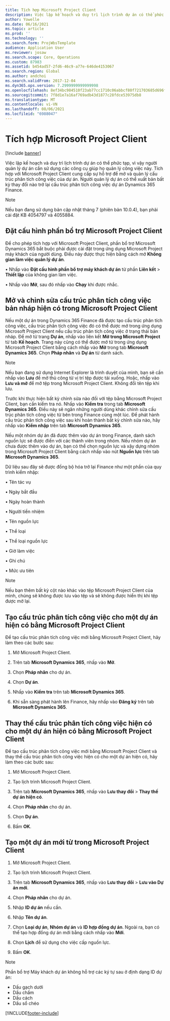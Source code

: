 ```yaml
---
title: Tích hợp Microsoft Project Client
description: Việc lập kế hoạch và duy trì lịch trình dự án có thể phức tạp, vì vậy người quản lý dự án cần sử dụng các công cụ giúp họ quản lý công việc này. Tích hợp với Microsoft Project Client cung cấp sự hỗ trợ để mở và quản lý cấu trúc phân tích công việc của dự án.
author: Yowelle
ms.date: 06/16/2021
ms.topic: article
ms.prod: ''
ms.technology: ''
ms.search.form: ProjWbsTemplate
audience: Application User
ms.reviewer: josaw
ms.search.scope: Core, Operations
ms.custom: 87983
ms.assetid: b454ad57-2fd6-46c9-a77e-646de4153067
ms.search.region: Global
ms.author: andchoi
ms.search.validFrom: 2017-12-04
ms.dyn365.ops.version: 7.2999999999999998
ms.openlocfilehash: 8ef34bc984510f23ab77cc1710c06abbcf80f721703685d696fea28eeaddd732
ms.sourcegitcommit: 7f8d1e7a16af769adb43d1877c28fdce53975db8
ms.translationtype: MT
ms.contentlocale: vi-VN
ms.lasthandoff: 08/06/2021
ms.locfileid: "6988047"
---
```

# <a name="microsoft-project-client-integration"></a>Tích hợp Microsoft Project Client

[!include [banner](../includes/banner.md)]

Việc lập kế hoạch và duy trì lịch trình dự án có thể phức tạp, vì vậy người quản lý dự án cần sử dụng các công cụ giúp họ quản lý công việc này. Tích hợp với Microsoft Project Client cung cấp sự hỗ trợ để mở và quản lý cấu trúc phân tích công việc của dự án. Người quản lý dự án có thể xuất bản bất kỳ thay đổi nào trở lại cấu trúc phân tích công việc dự án Dynamics 365 Finance.

> [!NOTE]
> Nếu bạn đang sử dụng bản cập nhật tháng 7 (phiên bản 10.0.4), bạn phải cài đặt KB 4054797 và 4055884.

## <a name="configure-the-microsoft-project-client-add-in"></a>Đặt cấu hình phần bổ trợ Microsoft Project Client
Để cho phép tích hợp với Microsoft Project Client, phần bổ trợ Microsoft Dynamics 365 bắt buộc phải được cài đặt trong ứng dụng Microsoft Project máy khách của người dùng. Điều này được thực hiện bằng cách mở **Không gian làm việc quản lý dự án**.

•   Nhấp vào **Đặt cấu hình phần bổ trợ máy khách dự án** từ phần **Liên kết** > **Thiết lập** của không gian làm việc.

•   Nhấp vào **Mở**, sau đó nhấp vào **Chạy** khi được nhắc.

## <a name="open-and-edit-an-existing-draft-work-breakdown-structure-in-microsoft-project-client"></a>Mở và chỉnh sửa cấu trúc phân tích công việc bản nháp hiện có trong Microsoft Project Client
Nếu một dự án trong Dynamics 365 Finance đã được tạo cấu trúc phân tích công việc, cấu trúc phân tích công việc đó có thể được mở trong ứng dụng Microsoft Project Client nếu cấu trúc phân tích công việc ở trạng thái bản nháp. Để mở từ trang **Dự án**, nhấp vào liên kết **Mở trong Microsoft Project** từ tab **Kế hoạch**. Trang này cũng có thể được mở từ trong ứng dụng Microsoft Project Client bằng cách nhấp vào **Mở** trong tab **Microsoft Dynamics 365**. Chọn **Pháp nhân** và **Dự án** từ danh sách.

> [!NOTE]
> Nếu bạn đang sử dụng Internet Explorer là trình duyệt của mình, bạn sẽ cần nhấp vào **Lưu** để mở thủ công từ vị trí tệp được tải xuống. Hoặc, nhấp vào **Lưu và mở** để mở tệp trong Microsoft Project Client. Không đổi tên tệp khi lưu.

Trước khi thực hiện bất kỳ chỉnh sửa nào đối với tệp bằng Microsoft Project Client, bạn cần kiểm tra nó. Nhấp vào **Kiểm tra** trong tab **Microsoft Dynamics 365**. Điều này sẽ ngăn những người dùng khác chỉnh sửa cấu trúc phân tích công việc từ bên trong Finance cùng một lúc. Để phát hành cấu trúc phân tích công việc sau khi hoàn thành bất kỳ chỉnh sửa nào, hãy nhấp vào **Kiểm nhập** trên tab **Microsoft Dynamics 365**.

Nếu một nhóm dự án đã được thêm vào dự án trong Finance, danh sách nguồn lực sẽ được điền với các thành viên trong nhóm. Nếu nhóm dự án chưa được thêm vào dự án, bạn có thể chọn nguồn lực và xây dựng nhóm trong Microsoft Project Client bằng cách nhấp vào nút **Nguồn lực** trên tab **Microsoft Dynamics 365**. 

Dữ liệu sau đây sẽ được đồng bộ hóa trở lại Finance như một phần của quy trình kiểm nhập:

•   Tên tác vụ

•   Ngày bắt đầu

•   Ngày hoàn thành

•   Người tiền nhiệm

•   Tên nguồn lực

•   Thể loại

•   Thể loại nguồn lực

•   Giờ làm việc

•   Ghi chú

•   Mức ưu tiên

> [!NOTE]
> Nếu bạn thêm bất kỳ cột nào khác vào tệp Microsoft Project Client của mình, chúng sẽ không được lưu vào tệp và sẽ không được hiển thị khi tệp được mở lại.

## <a name="create-the-work-breakdown-structure-for-an-existing-project-using-microsoft-project-client"></a>Tạo cấu trúc phân tích công việc cho một dự án hiện có bằng Microsoft Project Client
Để tạo cấu trúc phân tích công việc mới bằng Microsoft Project Client, hãy làm theo các bước sau:


1.  Mở Microsoft Project Client.

2.  Trên tab **Microsoft Dynamics 365**, nhấp vào **Mở**.

3.  Chọn **Pháp nhân** cho dự án.

4.  Chọn **Dự án**.

5.  Nhấp vào **Kiểm tra** trên tab **Microsoft Dynamics 365**.

6.  Khi sẵn sàng phát hành lên Finance, hãy nhấp vào **Đăng ký** trên tab **Microsoft Dynamics 365**.

## <a name="replace-the-existing-work-breakdown-structure-for-an-existing-project-using-microsoft-project-client"></a>Thay thế cấu trúc phân tích công việc hiện có cho một dự án hiện có bằng Microsoft Project Client
Để tạo cấu trúc phân tích công việc mới bằng Microsoft Project Client và thay thế cấu trúc phân tích công việc hiện có cho một dự án hiện có, hãy làm theo các bước sau:

1.  Mở Microsoft Project Client.

2.  Tạo lịch trình Microsoft Project Client.

3.  Trên tab **Microsoft Dynamics 365**, nhấp vào **Lưu thay đổi** > **Thay thế dự án hiện có**.

4.  Chọn **Pháp nhân** cho dự án.

5.  Chọn **Dự án**.

6.  Bấm **OK**.

## <a name="create-a-new-project-from-within-microsoft-project-client"></a>Tạo một dự án mới từ trong Microsoft Project Client


1.  Mở Microsoft Project Client.

2.  Tạo lịch trình Microsoft Project Client.

3.  Trên tab **Microsoft Dynamics 365**, nhấp vào **Lưu thay đổi** > **Lưu vào Dự án mới**.

4.  Chọn **Pháp nhân** cho dự án.

5.  Nhập **ID dự án** nếu cần.

6.  Nhập **Tên dự án**.

7.  Chọn **Loại dự án**, **Nhóm dự án** và **ID hợp đồng dự án**. Ngoài ra, bạn có thể tạo hợp đồng dự án mới bằng cách nhấp vào **Mới**.

8.  Chọn **Lịch** để sử dụng cho việc cấp nguồn lực.

11. Bấm **OK**.

> [!NOTE]
> Phần bổ trợ Máy khách dự án không hỗ trợ các ký tự sau ở định dạng ID dự án:
> 
>   - Dấu gạch dưới
>   - Dấu chấm
>   - Dấu cách
>   - Dấu sổ chéo

[!INCLUDE[footer-include](../includes/footer-banner.md)]

